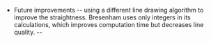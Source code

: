 - Future improvements
-- using a different line drawing algorithm to improve the straightness. Bresenham uses only integers in its calculations, which improves computation time but decreases line quality.
-- 

